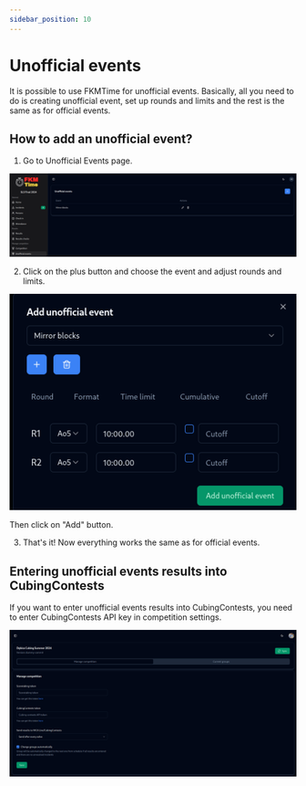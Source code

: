 ```yaml
---
sidebar_position: 10
---
```


# Unofficial events

It is possible to use FKMTime for unofficial events. Basically, all you need to do is creating unofficial event, set up rounds and limits and the rest is the same as for official events.

## How to add an unofficial event?

1. Go to Unofficial Events page.

![img.png](../assets/unofficial-events.png)

2. Click on the plus button and choose the event and adjust rounds and limits.

![img.png](../assets/create-unofficial-event.png)

Then click on "Add" button.

3. That's it! Now everything works the same as for official events.

## Entering unofficial events results into CubingContests

If you want to enter unofficial events results into CubingContests, you need to enter CubingContests API key in competition settings.

![img.png](../assets/competition-settings.png)
